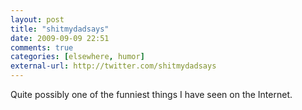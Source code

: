 ```yaml
---
layout: post  
title: "shitmydadsays"  
date: 2009-09-09 22:51  
comments: true  
categories: [elsewhere, humor]
external-url: http://twitter.com/shitmydadsays  
---
```


Quite possibly one of the funniest things I have seen on the Internet.
